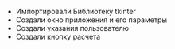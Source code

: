 * Импортировали Библиотеку tkinter
* Создали окно приложения и его параметры
* Создали указания пользователю
* Создали кнопку расчета

